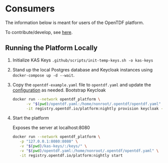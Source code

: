 # Consumers 

The information below is meant for users of the OpenTDF platform.

To contribute/develop, see [here](./Contributing.md).

## Running the Platform Locally

1. Initialize KAS Keys ```.github/scripts/init-temp-keys.sh -o kas-keys```
2. Stand up the local Postgres database and Keycloak instances using `docker-compose up -d --wait`.
3. Copy the `opentdf-example.yaml` file to `opentdf.yaml` and update the [configuration](./docs/configuration.md) as needed.
Bootstrap Keycloak

   ```sh
   docker run --network opentdf_platform \
         -v "$(pwd)/opentdf.yaml:/home/nonroot/.opentdf/opentdf.yaml" \
         -it registry.opentdf.io/platform:nightly provision keycloak -e http://keycloak:8888/auth
   ```
4. Start the platform

   Exposes the server at localhost:8080
   ```sh
   docker run --network opentdf_platform \
      -p "127.0.0.1:8080:8080" \
      -v "$(pwd)/kas-keys/:/keys/" \
      -v "$(pwd)/opentdf.yaml:/home/nonroot/.opentdf/opentdf.yaml" \
      -it registry.opentdf.io/platform:nightly start
   ```
